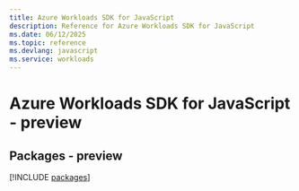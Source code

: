 ```yaml
---
title: Azure Workloads SDK for JavaScript
description: Reference for Azure Workloads SDK for JavaScript
ms.date: 06/12/2025
ms.topic: reference
ms.devlang: javascript
ms.service: workloads
---
```

# Azure Workloads SDK for JavaScript - preview
## Packages - preview
[!INCLUDE [packages](workloads-index.md)]